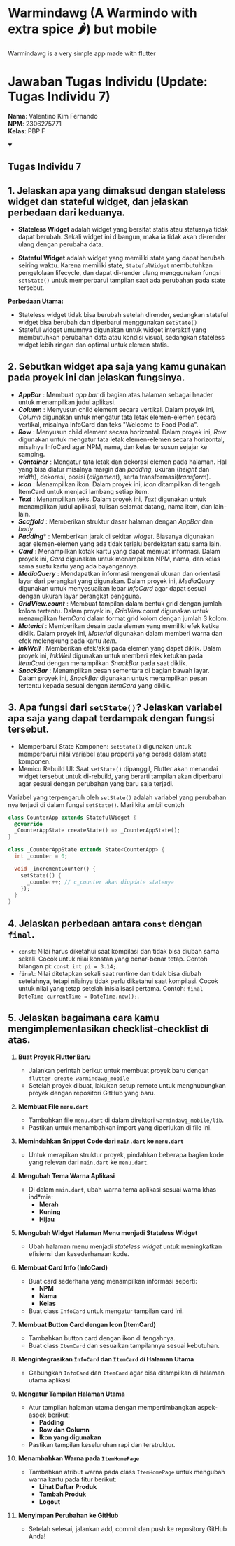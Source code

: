# Warmindawg (A Warmindo with extra spice 🌶️) but mobile
Warmindawg is a very simple app made with flutter

# Jawaban Tugas Individu (Update: Tugas Individu 7)

**Nama**: Valentino Kim Fernando <br />
**NPM**: 2306275771 <br />
**Kelas**: PBP F 

<details open>
    <summary><h2>Tugas Individu 7</h2></summary>

## 1. Jelaskan apa yang dimaksud dengan __stateless widget dan stateful widget__, dan jelaskan perbedaan dari keduanya.

- **Stateless Widget** adalah widget yang bersifat statis atau statusnya tidak dapat berubah. Sekali widget ini dibangun, maka ia tidak akan di-render ulang dengan perubaha data.

- **Stateful Widget** adalah widget yang memiliki state yang dapat berubah seiring waktu. Karena memiliki state, `StatefulWidget` membutuhkan pengelolaan lifecycle, dan dapat di-render ulang menggunakan fungsi `setState()` untuk memperbarui tampilan saat ada perubahan pada state tersebut.

**Perbedaan Utama:**
- Stateless widget tidak bisa berubah setelah dirender, sedangkan stateful widget bisa berubah dan diperbarui menggunakan `setState()`
- Stateful widget umumnya digunakan untuk widget interaktif yang membutuhkan perubahan data atau kondisi visual, sedangkan stateless widget lebih ringan dan optimal untuk elemen statis.

## 2.  Sebutkan __widget__ apa saja yang kamu gunakan pada proyek ini dan jelaskan fungsinya.

- ***AppBar***		    : Membuat *app bar* di bagian atas halaman sebagai header untuk menampilkan judul aplikasi.
- ***Column*** 		    : Menyusun child element secara vertikal. Dalam proyek ini, *Column* digunakan untuk mengatur tata letak elemen-elemen secara vertikal, misalnya InfoCard dan teks "Welcome to Food Pedia".
- ***Row*** 		    : Menyusun child element secara horizontal. Dalam proyek ini, *Row* digunakan untuk mengatur tata letak elemen-elemen secara horizontal, misalnya InfoCard agar NPM, nama, dan kelas tersusun sejajar ke samping.
- ***Container*** 	    : Mengatur tata letak dan dekorasi elemen pada halaman. Hal yang bisa diatur misalnya margin dan *padding*, ukuran (*height* dan *width*), dekorasi, posisi (*alignment*), serta transformasi(*transform*).
- ***Icon*** 		    : Menampilkan ikon. Dalam proyek ini, *Icon* ditampilkan di tengah ItemCard untuk menjadi lambang setiap item. 
- ***Text*** 		    : Menampilkan teks. Dalam proyek ini, *Text* digunakan untuk menampilkan judul aplikasi, tulisan selamat datang, nama item, dan lain-lain.
- ***Scaffold***		: Memberikan struktur dasar halaman dengan *AppBar* dan *body*.
- ***Padding****		: Memberikan jarak di sekitar *widget*. Biasanya digunakan agar elemen-elemen yang ada tidak terlalu berdekatan satu sama lain.
- ***Card***		    : Menampilkan kotak kartu yang dapat memuat informasi. Dalam proyek ini, *Card* digunakan untuk menampilkan NPM, nama, dan kelas sama suatu kartu yang ada bayangannya.
- ***MediaQuery***	    : Mendapatkan informasi mengenai ukuran dan orientasi layar dari perangkat yang digunakan. Dalam proyek ini, *MediaQuery* digunakan untuk menyesuaikan lebar *InfoCard* agar dapat sesuai dengan ukuran layar perangkat pengguna.
- ***GridView.count***	: Membuat tampilan dalam bentuk grid dengan jumlah kolom tertentu. Dalam proyek ini, *GridView.count* digunakan untuk menampilkan *ItemCard* dalam format grid kolom dengan jumlah 3 kolom.
- ***Material***		: Memberikan desain pada elemen yang memiliki efek ketika diklik. Dalam proyek ini, *Material* digunakan dalam memberi warna dan efek melengkung pada kartu *item*.
- ***InkWell***		    : Memberikan efek/aksi pada elemen yang dapat diklik. Dalam proyek ini, *InkWell* digunakan untuk memberi efek ketukan pada *ItemCard* dengan menampilkan *SnackBar* pada saat diklik.
- ***SnackBar***		: Menampilkan pesan sementara di bagian bawah layar. Dalam proyek ini, *SnackBar* digunakan untuk menampilkan pesan tertentu kepada sesuai dengan *ItemCard* yang diklik.

## 3. Apa fungsi dari `setState()`? Jelaskan variabel apa saja yang dapat terdampak dengan fungsi tersebut.

- Memperbarui State Komponen: `setState()` digunakan untuk memperbarui nilai variabel atau properti yang berada dalam state komponen.
- Memicu Rebuild UI: Saat `setState()` dipanggil, Flutter akan menandai widget tersebut untuk di-rebuild, yang berarti tampilan akan diperbarui agar sesuai dengan perubahan yang baru saja terjadi.

Variabel yang terpengaruh oleh `setState()` adalah variabel yang perubahan nya terjadi di dalam fungsi `setState()`. Mari kita ambil contoh
```dart 
class CounterApp extends StatefulWidget {
  @override
  _CounterAppState createState() => _CounterAppState();
}

class _CounterAppState extends State<CounterApp> {
  int _counter = 0;

  void _incrementCounter() {
    setState(() {
      _counter++; // c_counter akan diupdate statenya
    });
  }
}
```

## 4. Jelaskan perbedaan antara `const` dengan `final`.

- `const`: Nilai harus diketahui saat kompilasi dan tidak bisa diubah sama sekali. Cocok untuk nilai konstan yang benar-benar tetap. Contoh bilangan pi: `const int pi = 3.14;`.
- `final`: Nilai ditetapkan sekali saat runtime dan tidak bisa diubah setelahnya, tetapi nilainya tidak perlu diketahui saat kompilasi. Cocok untuk nilai yang tetap setelah inisialisasi pertama. Contoh: `final DateTime currentTime = DateTime.now();`.

## 5.  Jelaskan bagaimana cara kamu mengimplementasikan checklist-checklist di atas.

1. **Buat Proyek Flutter Baru**
   - Jalankan perintah berikut untuk membuat proyek baru dengan `flutter create warmindawg_mobile`
   - Setelah proyek dibuat, lakukan setup remote untuk menghubungkan proyek dengan repositori GitHub yang baru.

2. **Membuat File `menu.dart`**
   - Tambahkan file `menu.dart` di dalam direktori `warmindawg_mobile/lib`.
   - Pastikan untuk menambahkan import yang diperlukan di file ini.

3. **Memindahkan Snippet Code dari `main.dart` ke `menu.dart`**
   - Untuk merapikan struktur proyek, pindahkan beberapa bagian kode yang relevan dari `main.dart` ke `menu.dart`.

4. **Mengubah Tema Warna Aplikasi**
   - Di dalam `main.dart`, ubah warna tema aplikasi sesuai warna khas ind*mie:
     - **Merah**
     - **Kuning**
     - **Hijau**

5. **Mengubah Widget Halaman Menu menjadi Stateless Widget**
   - Ubah halaman menu menjadi *stateless widget* untuk meningkatkan efisiensi dan kesederhanaan kode.

6. **Membuat Card Info (InfoCard)**
   - Buat card sederhana yang menampilkan informasi seperti:
     - **NPM**
     - **Nama**
     - **Kelas**
   - Buat class `InfoCard` untuk mengatur tampilan card ini.

7. **Membuat Button Card dengan Icon (ItemCard)**
   - Tambahkan button card dengan ikon di tengahnya.
   - Buat class `ItemCard` dan sesuaikan tampilannya sesuai kebutuhan.

8. **Mengintegrasikan `InfoCard` dan `ItemCard` di Halaman Utama**
   - Gabungkan `InfoCard` dan `ItemCard` agar bisa ditampilkan di halaman utama aplikasi.

9. **Mengatur Tampilan Halaman Utama**
   - Atur tampilan halaman utama dengan mempertimbangkan aspek-aspek berikut:
     - **Padding**
     - **Row dan Column**
     - **Ikon yang digunakan**
   - Pastikan tampilan keseluruhan rapi dan terstruktur.

10. **Menambahkan Warna pada `ItemHomePage`**
    - Tambahkan atribut warna pada class `ItemHomePage` untuk mengubah warna kartu pada fitur berikut:
      - **Lihat Daftar Produk**
      - **Tambah Produk**
      - **Logout**

11. **Menyimpan Perubahan ke GitHub**
    - Setelah selesai, jalankan add, commit dan push ke repository GitHub Anda!

</details>